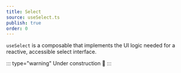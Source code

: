 ```yaml
---
title: Select
source: useSelect.ts
publish: true
order: 0
---
```


`useSelect` is a composable that implements the UI logic needed for a reactive, accessible select interface.

::: type="warning"
Under construction 🚧
:::
